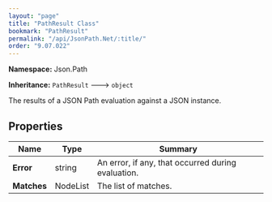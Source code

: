 ```yaml
---
layout: "page"
title: "PathResult Class"
bookmark: "PathResult"
permalink: "/api/JsonPath.Net/:title/"
order: "9.07.022"
---
```

**Namespace:** Json.Path

**Inheritance:**
`PathResult`
 🡒 
`object`

The results of a JSON Path evaluation against a JSON instance.

## Properties

| Name | Type | Summary |
|---|---|---|
| **Error** | string | An error, if any, that occurred during evaluation. |
| **Matches** | NodeList | The list of matches. |

